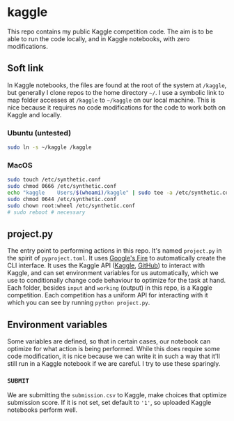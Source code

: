 # kaggle

This repo contains my public Kaggle competition code. The aim is to be able to run the code locally, and in Kaggle notebooks, with zero modifications.

## Soft link

In Kaggle notebooks, the files are found at the root of the system at `/kaggle`, but generally I clone repos to the home directory `~/`. I use a symbolic link to map folder accesses at `/kaggle` to `~/kaggle` on our local machine. This is nice because it requires no code modifications for the code to work both on Kaggle and locally.

### Ubuntu (untested)

```sh
sudo ln -s ~/kaggle /kaggle
```

### MacOS

```sh
sudo touch /etc/synthetic.conf
sudo chmod 0666 /etc/synthetic.conf
echo "kaggle    Users/$(whoami)/kaggle" | sudo tee -a /etc/synthetic.conf # check the tab worked
sudo chmod 0644 /etc/synthetic.conf
sudo chown root:wheel /etc/synthetic.conf
# sudo reboot # necessary
```

## project.py

The entry point to performing actions in this repo. It's named `project.py` in the spirit of `pyproject.toml`. It uses [Google's Fire](https://github.com/google/python-fire) to automatically create the CLI interface. It uses the Kaggle API ([Kaggle](https://www.kaggle.com/docs/api), [GitHub](https://github.com/Kaggle/kaggle-api)) to interact with Kaggle, and can set environment variables for us automatically, which we use to conditionally change code behaviour to optimize for the task at hand. Each folder, besides `input` and `working` (output) in this repo, is a Kaggle competition. Each competition has a uniform API for interacting with it which you can see by running `python project.py`.

## Environment variables

Some variables are defined, so that in certain cases, our notebook can optimize for what action is being performed. While this does require some code modification, it is nice because we can write it in such a way that it'll still run in a Kaggle notebook if we are careful. I try to use these sparingly.

### `SUBMIT`

We are submitting the `submission.csv` to Kaggle, make choices that optimize submission score. If it is not set, set default to `'1'`, so uploaded Kaggle notebooks perform well.